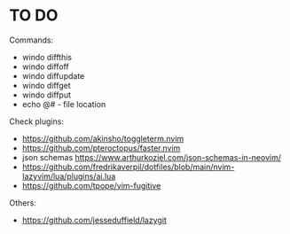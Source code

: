 # TO DO

Commands:

- windo diffthis
- windo diffoff
- windo diffupdate
- windo diffget
- windo diffput
- echo @# - file location

Check plugins:

- https://github.com/akinsho/toggleterm.nvim
- https://github.com/pteroctopus/faster.nvim
- json schemas https://www.arthurkoziel.com/json-schemas-in-neovim/
- https://github.com/fredrikaverpil/dotfiles/blob/main/nvim-lazyvim/lua/plugins/ai.lua
- https://github.com/tpope/vim-fugitive

Others:

- https://github.com/jesseduffield/lazygit
